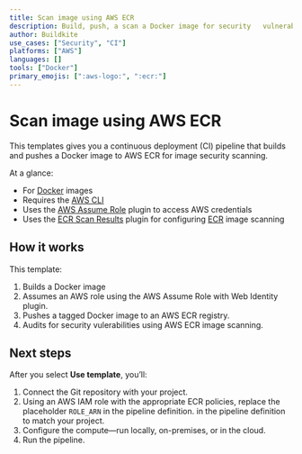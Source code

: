 ```yaml
---
title: Scan image using AWS ECR
description: Build, push, a scan a Docker image for security   vulnerabilities using AWS ECR.
author: Buildkite
use_cases: ["Security", "CI"]
platforms: ["AWS"]
languages: []
tools: ["Docker"]
primary_emojis: [":aws-logo:", ":ecr:"]
---
```


# Scan image using AWS ECR

This templates gives you a continuous deployment (CI) pipeline that builds and pushes a Docker image to AWS ECR for image security scanning.

At a glance:

- For [Docker](https://www.docker.com/) images
- Requires the [AWS CLI](https://aws.amazon.com/cli/)
- Uses the [AWS Assume Role](https://github.com/buildkite-plugins/aws-assume-role-with-web-identity-buildkite-plugin) plugin to access AWS credentials
- Uses the [ECR Scan Results](https://github.com/cultureamp/ecr-scan-results-buildkite-plugin) plugin for configuring [ECR](https://aws.amazon.com/ecr) image scanning

## How it works

This template:

1. Builds a Docker image
2. Assumes an AWS role using the AWS Assume Role with Web Identity plugin.
3. Pushes a tagged Docker image to an AWS ECR registry.
4. Audits for security vulerabilities using AWS ECR image scanning.

## Next steps

After you select **Use template**, you’ll:

1. Connect the Git repository with your project.
2. Using an AWS IAM role with the appropriate ECR policies, replace the placeholder `ROLE_ARN` in the pipeline definition.
in the pipeline definition to match your project.
3. Configure the compute—run locally, on-premises, or in the cloud.
4. Run the pipeline.

